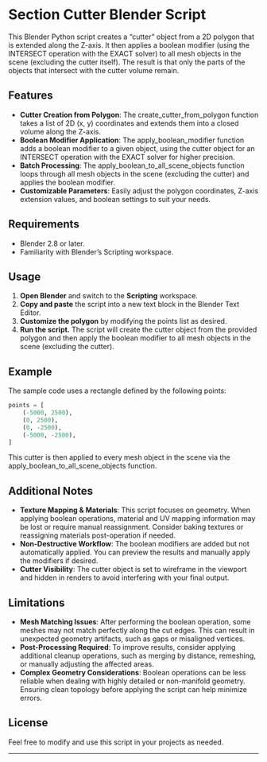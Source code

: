 # Section Cutter Blender Script

This Blender Python script creates a “cutter” object from a 2D polygon that is extended along the Z-axis. It then applies a boolean modifier (using the INTERSECT operation with the EXACT solver) to all mesh objects in the scene (excluding the cutter itself). The result is that only the parts of the objects that intersect with the cutter volume remain.

## Features
- **Cutter Creation from Polygon**:
The create_cutter_from_polygon function takes a list of 2D (x, y) coordinates and extends them into a closed volume along the Z-axis.
- **Boolean Modifier Application**:
The apply_boolean_modifier function adds a boolean modifier to a given object, using the cutter object for an INTERSECT operation with the EXACT solver for higher precision.
- **Batch Processing**:
The apply_boolean_to_all_scene_objects function loops through all mesh objects in the scene (excluding the cutter) and applies the boolean modifier.
- **Customizable Parameters**:
Easily adjust the polygon coordinates, Z-axis extension values, and boolean settings to suit your needs.

## Requirements
- Blender 2.8 or later.
- Familiarity with Blender’s Scripting workspace.

## Usage
 1. **Open Blender** and switch to the **Scripting** workspace.
 2. **Copy and paste** the script into a new text block in the Blender Text Editor.
 3. **Customize the polygon** by modifying the points list as desired.
 4. **Run the script.**
The script will create the cutter object from the provided polygon and then apply the boolean modifier to all mesh objects in the scene (excluding the cutter).

## Example

The sample code uses a rectangle defined by the following points:

```python
points = [
    (-5000, 2500),
    (0, 2500),
    (0, -2500),
    (-5000, -2500),
]
```

This cutter is then applied to every mesh object in the scene via the apply_boolean_to_all_scene_objects function.

## **Additional Notes**
- **Texture Mapping & Materials**:
This script focuses on geometry. When applying boolean operations, material and UV mapping information may be lost or require manual reassignment. Consider baking textures or reassigning materials post-operation if needed.
- **Non-Destructive Workflow**:
The boolean modifiers are added but not automatically applied. You can preview the results and manually apply the modifiers if desired.
- **Cutter Visibility**:
The cutter object is set to wireframe in the viewport and hidden in renders to avoid interfering with your final output.

## Limitations
- **Mesh Matching Issues**:
After performing the boolean operation, some meshes may not match perfectly along the cut edges. This can result in unexpected geometry artifacts, such as gaps or misaligned vertices.
- **Post-Processing Required**:
To improve results, consider applying additional cleanup operations, such as merging by distance, remeshing, or manually adjusting the affected areas.
- **Complex Geometry Considerations**:
Boolean operations can be less reliable when dealing with highly detailed or non-manifold geometry. Ensuring clean topology before applying the script can help minimize errors.

## License

Feel free to modify and use this script in your projects as needed.

---
